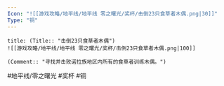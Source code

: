```yaml
---
Icon: "![[游戏攻略/地平线/地平线 零之曙光/奖杯/击倒23只食草者木偶.png|30]]"
Type: "铜"
---
```

```ad-common-bronze-trophy
title: (Title:: "击倒23只食草者木偶")
![[游戏攻略/地平线/地平线 零之曙光/奖杯/击倒23只食草者木偶.png|100]]

(Comment:: "寻找并击败诺拉族地区内所有的食草者训练木偶。")
```

#地平线/零之曙光 #奖杯 #铜

